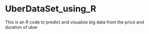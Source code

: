 # UberDataSet_using_R
This is an R code to predict and visualize big data from the price and duration of uber
